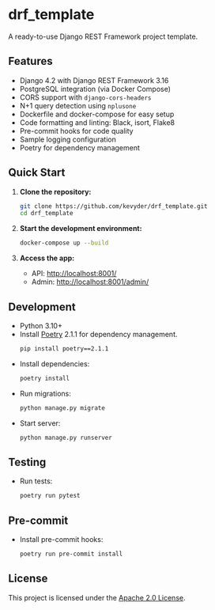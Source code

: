 # drf_template

A ready-to-use Django REST Framework project template.

## Features

- Django 4.2 with Django REST Framework 3.16
- PostgreSQL integration (via Docker Compose)
- CORS support with `django-cors-headers`
- N+1 query detection using `nplusone`
- Dockerfile and docker-compose for easy setup
- Code formatting and linting: Black, isort, Flake8
- Pre-commit hooks for code quality
- Sample logging configuration
- Poetry for dependency management

## Quick Start

1. **Clone the repository:**
   ```sh
   git clone https://github.com/kevyder/drf_template.git
   cd drf_template
   ```

2. **Start the development environment:**
   ```sh
   docker-compose up --build
   ```

3. **Access the app:**
   - API: [http://localhost:8001/](http://localhost:8001/)
   - Admin: [http://localhost:8001/admin/](http://localhost:8001/admin/)

## Development

- Python 3.10+
- Install [Poetry](https://python-poetry.org/docs/#installation) 2.1.1 for dependency management.
  ```sh
  pip install poetry==2.1.1
  ```
- Install dependencies:
  ```sh
  poetry install
  ```
- Run migrations:
  ```sh
  python manage.py migrate
  ```
- Start server:
  ```sh
  python manage.py runserver
  ```

## Testing

- Run tests:
  ```sh
  poetry run pytest
  ```

## Pre-commit

- Install pre-commit hooks:

  ```sh
  poetry run pre-commit install
  ```

## License

This project is licensed under the [Apache 2.0 License](LICENSE).
